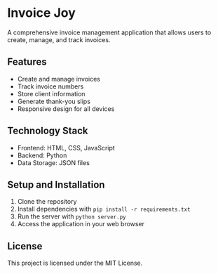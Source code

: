 # Invoice Joy

A comprehensive invoice management application that allows users to create, manage, and track invoices.

## Features

- Create and manage invoices
- Track invoice numbers
- Store client information
- Generate thank-you slips
- Responsive design for all devices

## Technology Stack

- Frontend: HTML, CSS, JavaScript
- Backend: Python
- Data Storage: JSON files

## Setup and Installation

1. Clone the repository
2. Install dependencies with `pip install -r requirements.txt`
3. Run the server with `python server.py`
4. Access the application in your web browser

## License

This project is licensed under the MIT License.